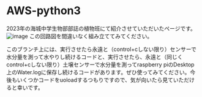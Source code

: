 # AWS-python3
2023年の海城中学生物部部誌の植物班にて紹介させていただいたページです。
![image](https://github.com/citrus-soke/AWS-python3/assets/126365532/6bebcaca-117f-46d2-b524-ce84834e3b6c)
この回路図を間違いなく組み立ててみてください。

このブランチ上には、実行させたら永遠と（control+cしない限り）センサーで水分量を測って水やりし続けるコードと、実行させたら、永遠と（同じくcontrol+cしない限り）土壌センサーで水分量を測ってraspberry piのDesktop上のWater.logに保存し続けるコードがあります。ぜひ使ってみてください。今後もいくつかコードをuoloadするつもりですので、気が向いたら見ていただけると幸いです。
